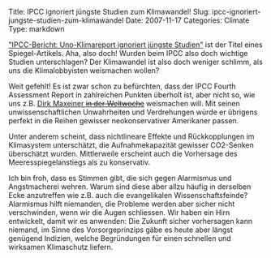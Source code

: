 Title: IPCC ignoriert jüngste Studien zum Klimawandel!
Slug: ipcc-ignoriert-jungste-studien-zum-klimawandel
Date: 2007-11-17
Categories: Climate
Type: markdown

["IPCC-Bericht: Uno-Klimareport ignoriert jüngste Studien"](http://www.spiegel.de/wissenschaft/mensch/0,1518,517999,00.html) ist der Titel eines Spiegel-Artikels. Aha, also doch! Wurden beim IPCC also doch wichtige Studien unterschlagen? Der Klimawandel ist also doch weniger schlimm, als uns die Klimalobbyisten weismachen wollen?

Weit gefehlt! Es ist zwar schon zu befürchten, dass der IPCC Fourth Assessment Report in zahlreichen Punkten überholt ist, aber nicht so, wie uns z.B. [Dirk Maxeiner <s>in der Weltwoche</s>](http://www.arlesheimreloaded.ch/article/dirk_maxeiner_redet) weismachen will. Mit seinen unwissenschaftlichen Unwahrheiten und Verdrehungen würde er übrigens perfekt in die Reihen gewisser neokonservativer Amerikaner passen.

Unter anderem scheint, dass nichtlineare Effekte und Rückkopplungen im Klimasystem unterschätzt, die Aufnahmekapazität gewisser CO2-Senken überschätzt wurden. Mittlerweile erscheint auch die Vorhersage des Meeresspiegelanstiegs als zu konservativ.

Ich bin froh, dass es Stimmen gibt, die sich gegen Alarmismus und Angstmacherei wehren. Warum sind diese aber allzu häufig in derselben Ecke anzutreffen wie z.B. auch die evangelikalen Wissenschaftsfeinde? Alarmismus hilft niemanden, die Probleme werden aber sicher nicht verschwinden, wenn wir die Augen schliessen. Wir haben ein Hirn entwickelt, damit wir es anwenden: Die Zukunft sicher vorhersagen kann niemand, im Sinne des Vorsorgeprinzips gäbe es heute aber längst genügend Indizien, welche Begründungen für einen schnellen und wirksamen Klimaschutz liefern.

